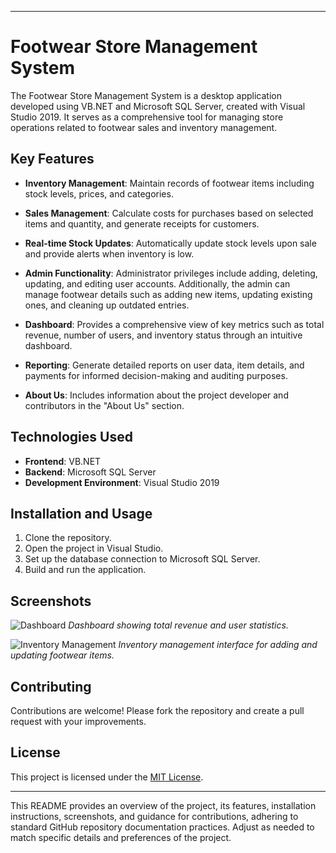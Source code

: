 

---

# Footwear Store Management System

The Footwear Store Management System is a desktop application developed using VB.NET and Microsoft SQL Server, created with Visual Studio 2019. It serves as a comprehensive tool for managing store operations related to footwear sales and inventory management.

## Key Features

- **Inventory Management**: Maintain records of footwear items including stock levels, prices, and categories.
  
- **Sales Management**: Calculate costs for purchases based on selected items and quantity, and generate receipts for customers.
  
- **Real-time Stock Updates**: Automatically update stock levels upon sale and provide alerts when inventory is low.
  
- **Admin Functionality**: Administrator privileges include adding, deleting, updating, and editing user accounts. Additionally, the admin can manage footwear details such as adding new items, updating existing ones, and cleaning up outdated entries.
  
- **Dashboard**: Provides a comprehensive view of key metrics such as total revenue, number of users, and inventory status through an intuitive dashboard.
  
- **Reporting**: Generate detailed reports on user data, item details, and payments for informed decision-making and auditing purposes.
  
- **About Us**: Includes information about the project developer and contributors in the "About Us" section.

## Technologies Used

- **Frontend**: VB.NET
- **Backend**: Microsoft SQL Server
- **Development Environment**: Visual Studio 2019

## Installation and Usage

1. Clone the repository.
2. Open the project in Visual Studio.
3. Set up the database connection to Microsoft SQL Server.
4. Build and run the application.

## Screenshots

![Dashboard](screenshots/dashboard.png)
*Dashboard showing total revenue and user statistics.*

![Inventory Management](screenshots/inventory.png)
*Inventory management interface for adding and updating footwear items.*

## Contributing

Contributions are welcome! Please fork the repository and create a pull request with your improvements.

## License

This project is licensed under the [MIT License](LICENSE).

---

This README provides an overview of the project, its features, installation instructions, screenshots, and guidance for contributions, adhering to standard GitHub repository documentation practices. Adjust as needed to match specific details and preferences of the project.

